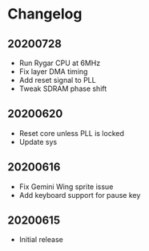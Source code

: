 # Changelog

## 20200728

* Run Rygar CPU at 6MHz
* Fix layer DMA timing
* Add reset signal to PLL
* Tweak SDRAM phase shift

## 20200620

* Reset core unless PLL is locked
* Update sys

## 20200616

* Fix Gemini Wing sprite issue
* Add keyboard support for pause key

## 20200615

* Initial release
